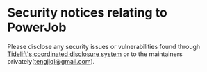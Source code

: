 # Security notices relating to PowerJob

Please disclose any security issues or vulnerabilities found through [Tidelift's coordinated disclosure system](https://tidelift.com/security) or to the maintainers privately(tengjiqi@gmail.com).

